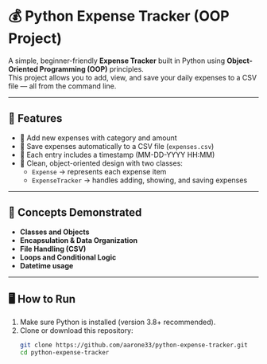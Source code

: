 # 💰 Python Expense Tracker (OOP Project)

A simple, beginner-friendly **Expense Tracker** built in Python using **Object-Oriented Programming (OOP)** principles.  
This project allows you to add, view, and save your daily expenses to a CSV file — all from the command line.

---

## 🚀 Features
- 🧾 Add new expenses with category and amount  
- 💾 Save expenses automatically to a CSV file (`expenses.csv`)  
- 📅 Each entry includes a timestamp (MM-DD-YYYY HH:MM)  
- 🧩 Clean, object-oriented design with two classes:
  - `Expense` → represents each expense item  
  - `ExpenseTracker` → handles adding, showing, and saving expenses  

---

## 🧠 Concepts Demonstrated
- **Classes and Objects**  
- **Encapsulation & Data Organization**  
- **File Handling (CSV)**  
- **Loops and Conditional Logic**  
- **Datetime usage**

---

## 🖥️ How to Run
1. Make sure Python is installed (version 3.8+ recommended).  
2. Clone or download this repository:
   ```bash
   git clone https://github.com/aarone33/python-expense-tracker.git
   cd python-expense-tracker
